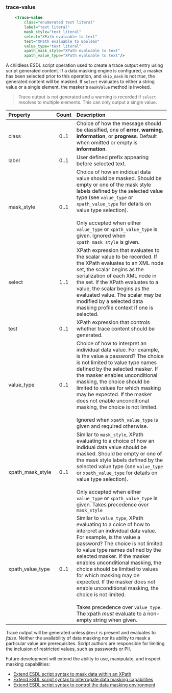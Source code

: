 
### trace-value
```xml
    <trace-value
        class="enumerated text literal"
        label="text literal"
        mask_style="text literal"
        select="XPath evaluable to text"
        test="XPath evaluable to Boolean"
        value_type="text literal"
        xpath_mask_style="XPath evaluable to text"
        xpath_value_type="XPath evaluable to text"/>
```

A childless ESDL script operation used to create a trace output entry using script generated content. If a data masking engine is configured, a masker has been selected prior to this operation, and `skip_mask` is not *true*, the generated content will be masked. If `select` evaluates to either a string value or a single element, the masker&apos;s `maskValue` method is invoked.

> Trace output is not generated and a warning is recorded if `select` resolves to multiple elements. This can only output a single value.

| Property | Count | Description |
| :- | :-: | :- |
| class | 0..1 | Choice of how the message should be classified, one of **error**, **warning**, **information**, or **progress**. Default when omitted or empty is **information**. |
| label | 0..1 | User defined prefix appearing before selected text. |
| mask_style | 0..1 | Choice of how an indidual data value should be masked. Should be empty or one of the mask style labels defined by the selected value type (see `value_type` or `xpath_value_type` for details on value type selection).<br/><br/>Only accepted when either `value_type` or `xpath_value_type` is given. Ignored when `xpath_mask_style` is given. |
| select | 1..1 | XPath expression that evaluates to the scalar value to be recorded. If the XPath evaluates to an XML node set, the scalar begins as the serialization of each XML node in the set. If the XPath evaluates to a value, the scalar begins as the evaluated value. The scalar may be modified by a selected data masking profile context if one is selected. |
| test | 0..1 | XPath expression that controls whether trace content should be generated. |
| value_type | 0..1 | Choice of how to interpret an individual data value. For example, is the value a password? The choice is not limited to value type names defined by the selected masker. If the masker enables unconditional masking, the choice should be limited to values for which masking may be expected. If the masker does not enable unconditional masking, the choice is not limited.<br/><br/>Ignored when `xpath_value_type` is given and required otherwise. |
| xpath_mask_style | 0..1 | Similar to `mask_style`, XPath evaluating to a choice of how an indidual data value should be masked. Should be empty or one of the mask style labels defined by the selected value type (see `value_type` or `xpath_value_type` for details on value type selection).<br/><br/>Only accepted when either `value_type` or `xpath_value_type` is given. Takes precedence over `mask_style` |
| xpath_value_type | 0..1 | Similar to `value_type`, XPath evaluating to a coice of how to interpret an individual data value. For example, is the value a password? The choice is not limited to value type names defined by the selected masker. If the masker enables unconditional masking, the choice should be limited to values for which masking may be expected. If the masker does not enable unconditional masking, the choice is not limited.<br/><br/>Takes precedence over `value_type`. The xpath *must* evaluate to a non-empty string when given. |

Trace output will be generated unless `@test` is present and evaluates to *false*. Neither the availability of data masking nor its ability to mask a particular value are prerequisites. Script authors are responsible for limiting the inclusion of restricted values, such as passwords or PII.

Future development will extend the ability to use, manipulate, and inspect masking capabilities:

- [Extend ESDL script syntax to mask data within an XPath](https://hpccsystems.atlassian.net/browse/HPCC-28771)
- [Extend ESDL script syntax to interrogate data masking capabilities](https://hpccsystems.atlassian.net/browse/HPCC-28772)
- [Extend ESDL script syntax to control the data masking environment](https://hpccsystems.atlassian.net/browse/HPCC-28770)
